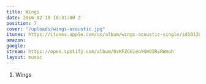 ```yaml
---
title: Wings
date: 2016-02-10 18:31:00 Z
position: 7
cover: "/uploads/wings-acoustic.jpg"
itunes: https://itunes.apple.com/us/album/wings-acoustic-single/id1013935108
amazon: 
google: 
stream: https://open.spotify.com/album/0zKFZC6ieoYGW8IRvRWmoh
layout: music
---
```


1. Wings
